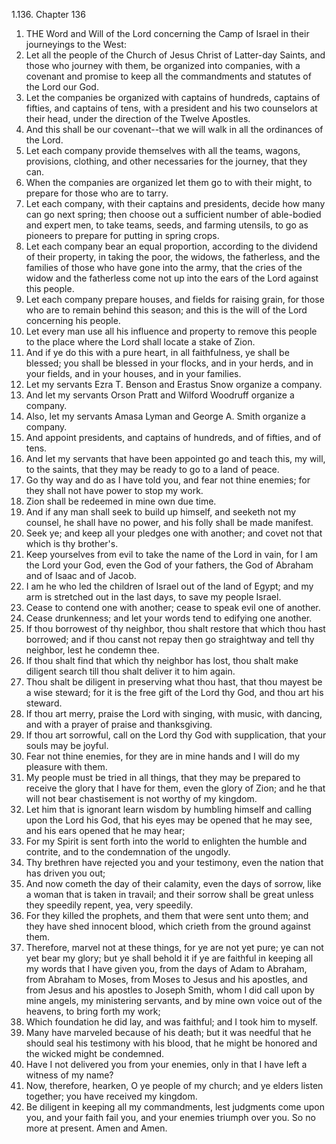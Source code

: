 1.136. Chapter 136
1. THE Word and Will of the Lord concerning the Camp of Israel in their journeyings to the West:
2. Let all the people of the Church of Jesus Christ of Latter-day Saints, and those who journey with them, be organized into companies, with a covenant and promise to keep all the commandments and statutes of the Lord our God.
3. Let the companies be organized with captains of hundreds, captains of fifties, and captains of tens, with a president and his two counselors at their head, under the direction of the Twelve Apostles.
4. And this shall be our covenant--that we will walk in all the ordinances of the Lord.
5. Let each company provide themselves with all the teams, wagons, provisions, clothing, and other necessaries for the journey, that they can.
6. When the companies are organized let them go to with their might, to prepare for those who are to tarry.
7. Let each company, with their captains and presidents, decide how many can go next spring; then choose out a sufficient number of able-bodied and expert men, to take teams, seeds, and farming utensils, to go as pioneers to prepare for putting in spring crops.
8. Let each company bear an equal proportion, according to the dividend of their property, in taking the poor, the widows, the fatherless, and the families of those who have gone into the army, that the cries of the widow and the fatherless come not up into the ears of the Lord against this people.
9. Let each company prepare houses, and fields for raising grain, for those who are to remain behind this season; and this is the will of the Lord concerning his people.
10. Let every man use all his influence and property to remove this people to the place where the Lord shall locate a stake of Zion.
11. And if ye do this with a pure heart, in all faithfulness, ye shall be blessed; you shall be blessed in your flocks, and in your herds, and in your fields, and in your houses, and in your families.
12. Let my servants Ezra T. Benson and Erastus Snow organize a company.
13. And let my servants Orson Pratt and Wilford Woodruff organize a company.
14. Also, let my servants Amasa Lyman and George A. Smith organize a company.
15. And appoint presidents, and captains of hundreds, and of fifties, and of tens.
16. And let my servants that have been appointed go and teach this, my will, to the saints, that they may be ready to go to a land of peace.
17. Go thy way and do as I have told you, and fear not thine enemies; for they shall not have power to stop my work.
18. Zion shall be redeemed in mine own due time.
19. And if any man shall seek to build up himself, and seeketh not my counsel, he shall have no power, and his folly shall be made manifest.
20. Seek ye; and keep all your pledges one with another; and covet not that which is thy brother's.
21. Keep yourselves from evil to take the name of the Lord in vain, for I am the Lord your God, even the God of your fathers, the God of Abraham and of Isaac and of Jacob.
22. I am he who led the children of Israel out of the land of Egypt; and my arm is stretched out in the last days, to save my people Israel.
23. Cease to contend one with another; cease to speak evil one of another.
24. Cease drunkenness; and let your words tend to edifying one another.
25. If thou borrowest of thy neighbor, thou shalt restore that which thou hast borrowed; and if thou canst not repay then go straightway and tell thy neighbor, lest he condemn thee.
26. If thou shalt find that which thy neighbor has lost, thou shalt make diligent search till thou shalt deliver it to him again.
27. Thou shalt be diligent in preserving what thou hast, that thou mayest be a wise steward; for it is the free gift of the Lord thy God, and thou art his steward.
28. If thou art merry, praise the Lord with singing, with music, with dancing, and with a prayer of praise and thanksgiving.
29. If thou art sorrowful, call on the Lord thy God with supplication, that your souls may be joyful.
30. Fear not thine enemies, for they are in mine hands and I will do my pleasure with them.
31. My people must be tried in all things, that they may be prepared to receive the glory that I have for them, even the glory of Zion; and he that will not bear chastisement is not worthy of my kingdom.
32. Let him that is ignorant learn wisdom by humbling himself and calling upon the Lord his God, that his eyes may be opened that he may see, and his ears opened that he may hear;
33. For my Spirit is sent forth into the world to enlighten the humble and contrite, and to the condemnation of the ungodly.
34. Thy brethren have rejected you and your testimony, even the nation that has driven you out;
35. And now cometh the day of their calamity, even the days of sorrow, like a woman that is taken in travail; and their sorrow shall be great unless they speedily repent, yea, very speedily.
36. For they killed the prophets, and them that were sent unto them; and they have shed innocent blood, which crieth from the ground against them.
37. Therefore, marvel not at these things, for ye are not yet pure; ye can not yet bear my glory; but ye shall behold it if ye are faithful in keeping all my words that I have given you, from the days of Adam to Abraham, from Abraham to Moses, from Moses to Jesus and his apostles, and from Jesus and his apostles to Joseph Smith, whom I did call upon by mine angels, my ministering servants, and by mine own voice out of the heavens, to bring forth my work;
38. Which foundation he did lay, and was faithful; and I took him to myself.
39. Many have marveled because of his death; but it was needful that he should seal his testimony with his blood, that he might be honored and the wicked might be condemned.
40. Have I not delivered you from your enemies, only in that I have left a witness of my name?
41. Now, therefore, hearken, O ye people of my church; and ye elders listen together; you have received my kingdom.
42. Be diligent in keeping all my commandments, lest judgments come upon you, and your faith fail you, and your enemies triumph over you. So no more at present. Amen and Amen.

